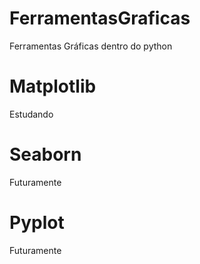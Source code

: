 # FerramentasGraficas
Ferramentas Gráficas dentro do python

# Matplotlib
Estudando

# Seaborn
Futuramente

# Pyplot
Futuramente
